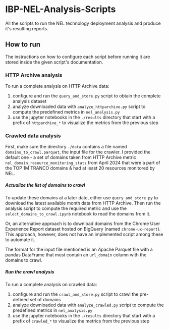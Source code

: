 # IBP-NEL-Analysis-Scripts
All the scripts to run the NEL technology deployment analysis and produce it's resulting reports.

## How to run

The instructions on how to configure each script before running it are stored inside the given script's documentation.

### HTTP Archive analysis

To run a complete analysis on HTTP Archive data:

1. configure and run the `query_and_store.py` script to obtain the complete analysis dataset
2. analyze downloaded data with `analyze_httparchive.py` script to compute the predefined metrics in `nel_analysis.py`
3. use the jupyter notebooks in the `./results` directory that start with a prefix of `httparchive_*` to visualize the metrics from the previous step

### Crawled data analysis

First, make sure the directory `./data` contains a file named `domains_to_crawl.parquet`, the input file for the crawler.
I provided the default one - a set of domains taken from HTTP Archive metric `nel_domain_resource_monitoring_stats` 
from April 2024 that were a part of the TOP 1M TRANCO domains & had at least 20 resources monitored by NEL.

##### Actualize the list of domains to crawl

To update these domains at a later date, either use `query_and_store.py` to download the latest available month data 
from HTTP Archive.
Then run the analysis script to compute the required metric and use the `select_domains_to_crawl.ipynb` notebook to read 
the domains from it.

Or, an alternative approach is to download domains from the Chrome User Experience Report dataset hosted
on BigQuery (named `chrome-ux-report`). 
This approach, however, does not have an implemented script among these to automate it.

The format for the input file mentioned is an Apache Parquet file with a pandas DataFrame that must contain an 
`url_domain` column with the domains to crawl. 

##### Run the crawl analysis

To run a complete analysis on crawled data:

1. configure and run the `crawl_and_store.py` script to crawl the pre-defined set of domains
2. analyze downloaded data with `analyze_crawled.py` script to compute the predefined metrics in `nel_analysis.py`
3. use the jupyter notebooks in the `./results` directory that start with a prefix of `crawled_*` to visualize the metrics from the previous step
